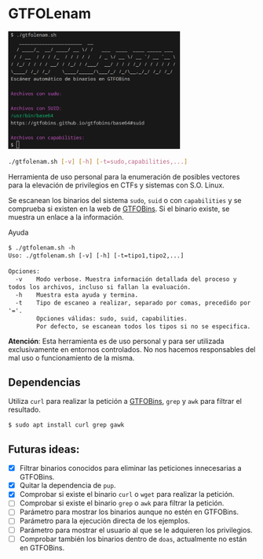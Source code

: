# GTFOLenam


<img src="image.png" width="350" alt="GTFOLenam scanner" style="margin-left:auto;margin-right:auto">

```bash
./gtfolenam.sh [-v] [-h] [-t=sudo,capabilities,...]
```

Herramienta de uso personal para la enumeración de posibles vectores para la elevación de privilegios en CTFs y sistemas con S.O. Linux.

Se escanean los binarios del sistema `sudo`, `suid` o con `capabilities` y se comprueba si existen en la web de [GTFOBins](https://gtfobins.github.io/). Si el binario existe, se muestra un enlace a la información.

Ayuda
```
$ ./gtfolenam.sh -h
Uso: ./gtfolenam.sh [-v] [-h] [-t=tipo1,tipo2,...]

Opciones:
  -v    Modo verbose. Muestra información detallada del proceso y todos los archivos, incluso si fallan la evaluación.
  -h    Muestra esta ayuda y termina.
  -t    Tipo de escaneo a realizar, separado por comas, precedido por '='.
        Opciones válidas: sudo, suid, capabilities.
        Por defecto, se escanean todos los tipos si no se especifica.
```

**Atención**: Esta herramienta es de uso personal y para ser utilizada exclusivamente en entornos controlados. No nos hacemos responsables del mal uso o funcionamiento de la misma.

## Dependencias

Utiliza `curl` para realizar la petición a [GTFOBins](https://gtfobins.github.io/), `grep` y `awk` para filtrar el resultado.

```
$ sudo apt install curl grep gawk
``` 

## Futuras ideas:
- [x] Filtrar binarios conocidos para eliminar las peticiones innecesarias a GTFOBins.
- [x] Quitar la dependencia de `pup`.
- [x] Comprobar si existe el binario `curl` o `wget` para realizar la petición.
- [ ] Comprobar si existe el binario `grep` o `awk` para filtrar la petición.
- [ ] Parámetro para mostrar los binarios aunque no estén en GTFOBins.
- [ ] Parámetro para la ejecución directa de los ejemplos.
- [ ] Parámetro para mostrar el usuario al que se le adquieren los privilegios.
- [ ] Comprobar también los binarios dentro de `doas`, actualmente no están en GTFOBins.
